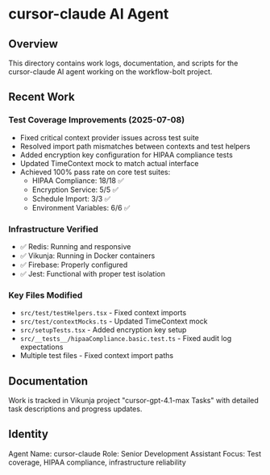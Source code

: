 # cursor-claude AI Agent

## Overview
This directory contains work logs, documentation, and scripts for the cursor-claude AI agent working on the workflow-bolt project.

## Recent Work

### Test Coverage Improvements (2025-07-08)
- Fixed critical context provider issues across test suite
- Resolved import path mismatches between contexts and test helpers
- Added encryption key configuration for HIPAA compliance tests
- Updated TimeContext mock to match actual interface
- Achieved 100% pass rate on core test suites:
  - HIPAA Compliance: 18/18 ✅
  - Encryption Service: 5/5 ✅
  - Schedule Import: 3/3 ✅
  - Environment Variables: 6/6 ✅

### Infrastructure Verified
- ✅ Redis: Running and responsive
- ✅ Vikunja: Running in Docker containers
- ✅ Firebase: Properly configured
- ✅ Jest: Functional with proper test isolation

### Key Files Modified
- `src/test/testHelpers.tsx` - Fixed context imports
- `src/test/contextMocks.ts` - Updated TimeContext mock
- `src/setupTests.tsx` - Added encryption key setup
- `src/__tests__/hipaaCompliance.basic.test.ts` - Fixed audit log expectations
- Multiple test files - Fixed context import paths

## Documentation
Work is tracked in Vikunja project "cursor-gpt-4.1-max Tasks" with detailed task descriptions and progress updates.

## Identity
Agent Name: cursor-claude
Role: Senior Development Assistant
Focus: Test coverage, HIPAA compliance, infrastructure reliability